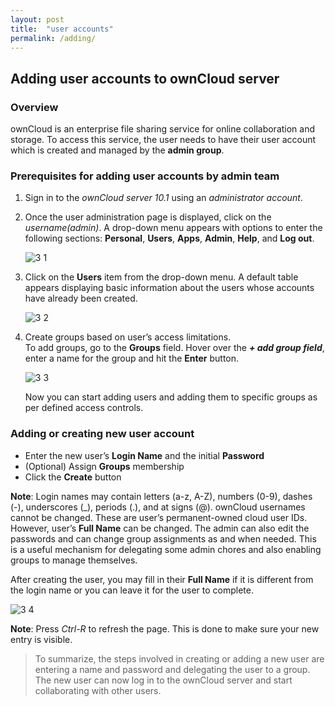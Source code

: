 ```yaml
---
layout: post
title:  "user accounts"
permalink: /adding/
---
```

## Adding user accounts to ownCloud server


### Overview 
ownCloud is an enterprise file sharing service for online collaboration and storage. To access this service, the user needs to have their user account which is created and managed by the **admin group**.  

### Prerequisites for adding user accounts by admin team
1.	Sign in to the _ownCloud server 10.1_ using an _administrator account_.

2.	Once the user administration page is displayed, click on the _username(admin)_.
        A drop-down menu appears with options to enter the following sections: **Personal**, **Users**, **Apps**, **Admin**, **Help**,           and **Log out**.  

       ![3 1](https://user-images.githubusercontent.com/40832072/55606952-67d26d00-5798-11e9-97ea-de0175e91fd2.jpg)  
 
3.	Click on the **Users** item from the drop-down menu. A default table appears displaying basic information about the users whose         accounts have already been created.  

       ![3 2](https://user-images.githubusercontent.com/40832072/55607403-bb918600-5799-11e9-8969-038d7881824a.png)
 
4.	Create groups based on user’s access limitations.    
        To add groups, go to the **Groups** field. Hover over the **_+ add group field_**, enter a name for the group and hit the               **Enter** button.     
    
       ![3 3](https://user-images.githubusercontent.com/40832072/55607638-51c5ac00-579a-11e9-8b03-8dd7dbd918a8.png)      
       
	Now you can start adding users and adding them to specific groups as per defined access	controls.  
  
### Adding or creating new user account

  - Enter the new user’s **Login Name** and the initial **Password**  
  - (Optional) Assign **Groups** membership       
  - Click the **Create** button         

**Note**: Login names may contain letters (a-z, A-Z), numbers (0-9), dashes (-), underscores (_), periods (.), and at signs (@). ownCloud usernames cannot be changed. These are user’s permanent-owned cloud user IDs. However, user’s **Full Name** can be changed. The admin can also edit the passwords and can change group assignments as and when needed. This is a useful mechanism for delegating some admin chores and also enabling groups to manage themselves.

After creating the user, you may fill in their **Full Name** if it is different from the login name or you can leave it for the user to complete.

![3 4](https://user-images.githubusercontent.com/40832072/55607643-55593300-579a-11e9-9fb9-9e7c47cde307.JPG)           
 
**Note**: Press _Ctrl-R_ to refresh the page. This is done to make sure your new entry is visible.  

> To summarize, the steps involved in creating or adding a new user are entering a name and password and delegating the user to a group. The new user can now log in to the ownCloud server and start collaborating with other users.
          
